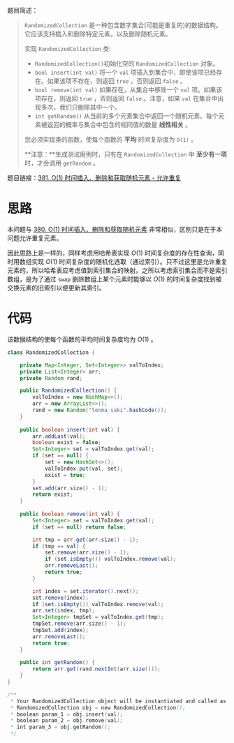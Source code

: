 题目简述：

> `RandomizedCollection` 是一种包含数字集合(可能是重复的)的数据结构。它应该支持插入和删除特定元素，以及删除随机元素。
>
> 实现 `RandomizedCollection` 类:
>
> - `RandomizedCollection()`初始化空的 `RandomizedCollection` 对象。
> - `bool insert(int val)` 将一个 `val` 项插入到集合中，即使该项已经存在。如果该项不存在，则返回 `true` ，否则返回 `false` 。
> - `bool remove(int val)` 如果存在，从集合中移除一个 `val` 项。如果该项存在，则返回 `true` ，否则返回 `false` 。注意，如果 `val` 在集合中出现多次，我们只删除其中一个。
> - `int getRandom()` 从当前的多个元素集合中返回一个随机元素。每个元素被返回的概率与集合中包含的相同值的数量 **线性相关** 。
>
> 您必须实现类的函数，使每个函数的 **平均** 时间复杂度为 `O(1)` 。
>
> **注意：**生成测试用例时，只有在 `RandomizedCollection` 中 **至少有一项** 时，才会调用 `getRandom` 。

题目链接：[381. O(1) 时间插入、删除和获取随机元素 - 允许重复](https://leetcode.cn/problems/insert-delete-getrandom-o1-duplicates-allowed/)

# 思路

本问题与 [380. O(1) 时间插入、删除和获取随机元素](https://leetcode.cn/problems/insert-delete-getrandom-o1/) 非常相似，区别只是在于本问题允许重复元素。

因此思路上是一样的，同样考虑用哈希表实现 $O(1)$ 时间复杂度的存在性查询，同时用数组实现 $O(1)$ 时间复杂度的随机化选取（通过索引）。只不过这里是允许重复元素的，所以哈希表应考虑值到索引集合的映射。之所以考虑索引集合而不是索引数组，是为了通过 `swap` 删除数组上某个元素时能够以 $O(1)$ 的时间复杂度找到被交换元素的旧索引以便更新其索引。

# 代码

该数据结构的使每个函数的平均时间复杂度均为 $O(1)$ 。

```java
class RandomizedCollection {

    private Map<Integer, Set<Integer>> valToIndex;
    private List<Integer> arr;
    private Random rand;

    public RandomizedCollection() {
        valToIndex = new HashMap<>();
        arr = new ArrayList<>();
        rand = new Random("tenma_saki".hashCode());
    }
    
    public boolean insert(int val) {
        arr.addLast(val);
        boolean exist = false;
        Set<Integer> set = valToIndex.get(val);
        if (set == null) {
            set = new HashSet<>();
            valToIndex.put(val, set);
            exist = true;
        }
        set.add(arr.size() - 1);
        return exist;
    }
    
    public boolean remove(int val) {
        Set<Integer> set = valToIndex.get(val);
        if (set == null) return false;

        int tmp = arr.get(arr.size() - 1);
        if (tmp == val) {
            set.remove(arr.size() - 1);
            if (set.isEmpty()) valToIndex.remove(val);
            arr.removeLast();
            return true;
        }

        int index = set.iterator().next();
        set.remove(index);
        if (set.isEmpty()) valToIndex.remove(val);
        arr.set(index, tmp);
        Set<Integer> tmpSet = valToIndex.get(tmp);
        tmpSet.remove(arr.size() - 1);
        tmpSet.add(index);
        arr.removeLast();
        return true;
    }
    
    public int getRandom() {
        return arr.get(rand.nextInt(arr.size()));
    }
}

/**
 * Your RandomizedCollection object will be instantiated and called as such:
 * RandomizedCollection obj = new RandomizedCollection();
 * boolean param_1 = obj.insert(val);
 * boolean param_2 = obj.remove(val);
 * int param_3 = obj.getRandom();
 */
```

